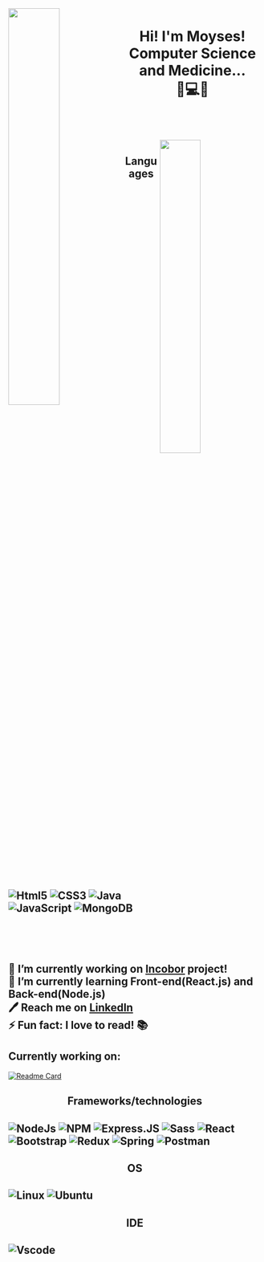 <img align="left" width="45%" src="https://github-readme-stats.vercel.app/api?username=moyzlevi&count_private=true&show_icons=true&theme=nightowl" />
<h1 align="center"> Hi! I'm Moyses!<br> Computer Science and Medicine...<br>🧬💻🚀<h1>
<br>
<img width="40%" align="right" src="https://github-readme-stats.vercel.app/api/top-langs/?username=moyzlevi&layout=compact&theme=nightowl" />
<h2 align="center">Languages<h2>
<div display="flex" width="50">    
<img alt="Html5" src="https://img.shields.io/badge/HTML-239120?style=for-the-badge&logo=html5&logoColor=white" />
<img alt="CSS3" src="https://img.shields.io/badge/CSS3-1572B6?style=for-the-badge&logo=css3&logoColor=white" />
<img alt="Java" src="https://img.shields.io/badge/java-%23ED8B00.svg?&style=for-the-badge&logo=java&logoColor=white" />
<img alt="JavaScript" src="https://img.shields.io/badge/JavaScript-F7DF1E?style=for-the-badge&logo=javascript&logoColor=black" />
<img alt="MongoDB" src="https://img.shields.io/badge/MongoDB-4EA94B?style=for-the-badge&logo=mongodb&logoColor=white" />
</div>

<br><br><br>
 🔭 I’m currently working on [Incobor](https://github.com/moyzlevi/job-incobar) project!<br>
 🌱 I’m currently learning Front-end(React.js) and Back-end(Node.js)<br>
 🖊️ Reach me on [LinkedIn](https://www.linkedin.com/in/moyses-pietsch-73b88b1a5/)<br>
 ⚡ Fun fact: I love to read! 📚
## Currently working on:
[![Readme Card](https://github-readme-stats.vercel.app/api/pin/?username=moyzlevi&repo=job-incobar&theme=nightowl)](https://github.com/anuraghazra/github-readme-stats)

<h2 align="center">Frameworks/technologies<h2>
<div display="flex" width="50">    
<img alt="NodeJs" src="https://img.shields.io/badge/Node.js-43853D?style=for-the-badge&logo=node.js&logoColor=white" />
<img alt="NPM" src="https://img.shields.io/badge/npm-CB3837?style=for-the-badge&logo=npm&logoColor=white" />
<img alt="Express.JS" src="https://img.shields.io/badge/Express.js-000000?style=for-the-badge&logo=express&logoColor=white" />
<img alt="Sass" src="https://img.shields.io/badge/Sass-CC6699?style=for-the-badge&logo=sass&logoColor=white" />
<img alt="React" src="https://img.shields.io/badge/React-20232A?style=for-the-badge&logo=react&logoColor=61DAFB" />
<img alt="Bootstrap" src="https://img.shields.io/badge/Bootstrap-563D7C?style=for-the-badge&logo=bootstrap&logoColor=white" />
<img alt="Redux" src="https://img.shields.io/badge/Redux-593D88?style=for-the-badge&logo=redux&logoColor=white" />
<img alt="Spring" src="https://img.shields.io/badge/Spring-6DB33F?style=for-the-badge&logo=spring&logoColor=white" />
<img alt="Postman" src="https://img.shields.io/badge/Postman-FF6C37?style=for-the-badge&logo=Postman&logoColor=white" />
</div>

<h2 align="center">OS<h2>
<img alt="Linux" src="https://img.shields.io/badge/Linux-FCC624?style=for-the-badge&logo=linux&logoColor=black" />
<img alt="Ubuntu" src="https://img.shields.io/badge/Ubuntu-E95420?style=for-the-badge&logo=ubuntu&logoColor=white" />
 
<h2 align="center">IDE<h2>
<img alt="Vscode" src="https://img.shields.io/badge/Visual_Studio_Code-0078D4?style=for-the-badge&logo=visual%20studio%20code&logoColor=white" />


